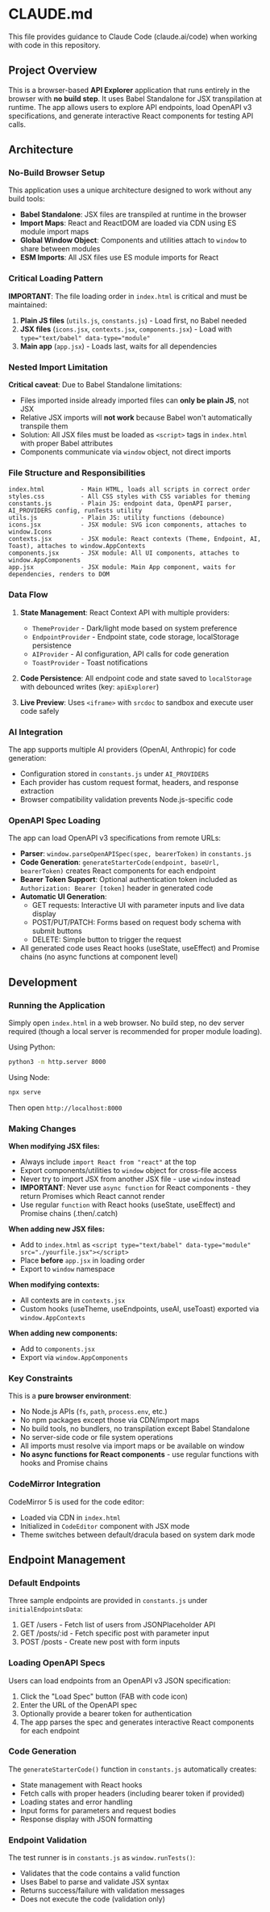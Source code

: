 # CLAUDE.md

This file provides guidance to Claude Code (claude.ai/code) when working with code in this repository.

## Project Overview

This is a browser-based **API Explorer** application that runs entirely in the browser with **no build step**. It uses Babel Standalone for JSX transpilation at runtime. The app allows users to explore API endpoints, load OpenAPI v3 specifications, and generate interactive React components for testing API calls.

## Architecture

### No-Build Browser Setup

This application uses a unique architecture designed to work without any build tools:

- **Babel Standalone**: JSX files are transpiled at runtime in the browser
- **Import Maps**: React and ReactDOM are loaded via CDN using ES module import maps
- **Global Window Object**: Components and utilities attach to `window` to share between modules
- **ESM Imports**: All JSX files use ES module imports for React

### Critical Loading Pattern

**IMPORTANT**: The file loading order in `index.html` is critical and must be maintained:

1. **Plain JS files** (`utils.js`, `constants.js`) - Load first, no Babel needed
2. **JSX files** (`icons.jsx`, `contexts.jsx`, `components.jsx`) - Load with `type="text/babel" data-type="module"`
3. **Main app** (`app.jsx`) - Loads last, waits for all dependencies

### Nested Import Limitation

**Critical caveat**: Due to Babel Standalone limitations:
- Files imported inside already imported files can **only be plain JS**, not JSX
- Relative JSX imports will **not work** because Babel won't automatically transpile them
- Solution: All JSX files must be loaded as `<script>` tags in `index.html` with proper Babel attributes
- Components communicate via `window` object, not direct imports

### File Structure and Responsibilities

```
index.html          - Main HTML, loads all scripts in correct order
styles.css          - All CSS styles with CSS variables for theming
constants.js        - Plain JS: endpoint data, OpenAPI parser, AI_PROVIDERS config, runTests utility
utils.js            - Plain JS: utility functions (debounce)
icons.jsx           - JSX module: SVG icon components, attaches to window.Icons
contexts.jsx        - JSX module: React contexts (Theme, Endpoint, AI, Toast), attaches to window.AppContexts
components.jsx      - JSX module: All UI components, attaches to window.AppComponents
app.jsx             - JSX module: Main App component, waits for dependencies, renders to DOM
```

### Data Flow

1. **State Management**: React Context API with multiple providers:
   - `ThemeProvider` - Dark/light mode based on system preference
   - `EndpointProvider` - Endpoint state, code storage, localStorage persistence
   - `AIProvider` - AI configuration, API calls for code generation
   - `ToastProvider` - Toast notifications

2. **Code Persistence**: All endpoint code and state saved to `localStorage` with debounced writes (key: `apiExplorer`)

3. **Live Preview**: Uses `<iframe>` with `srcdoc` to sandbox and execute user code safely

### AI Integration

The app supports multiple AI providers (OpenAI, Anthropic) for code generation:
- Configuration stored in `constants.js` under `AI_PROVIDERS`
- Each provider has custom request format, headers, and response extraction
- Browser compatibility validation prevents Node.js-specific code

### OpenAPI Spec Loading

The app can load OpenAPI v3 specifications from remote URLs:
- **Parser**: `window.parseOpenAPISpec(spec, bearerToken)` in `constants.js`
- **Code Generation**: `generateStarterCode(endpoint, baseUrl, bearerToken)` creates React components for each endpoint
- **Bearer Token Support**: Optional authentication token included as `Authorization: Bearer [token]` header in generated code
- **Automatic UI Generation**:
  - GET requests: Interactive UI with parameter inputs and live data display
  - POST/PUT/PATCH: Forms based on request body schema with submit buttons
  - DELETE: Simple button to trigger the request
- All generated code uses React hooks (useState, useEffect) and Promise chains (no async functions at component level)

## Development

### Running the Application

Simply open `index.html` in a web browser. No build step, no dev server required (though a local server is recommended for proper module loading).

Using Python:
```bash
python3 -m http.server 8000
```

Using Node:
```bash
npx serve
```

Then open `http://localhost:8000`

### Making Changes

**When modifying JSX files:**
- Always include `import React from "react"` at the top
- Export components/utilities to `window` object for cross-file access
- Never try to import JSX from another JSX file - use `window` instead
- **IMPORTANT**: Never use `async function` for React components - they return Promises which React cannot render
- Use regular `function` with React hooks (useState, useEffect) and Promise chains (.then/.catch)

**When adding new JSX files:**
- Add to `index.html` as `<script type="text/babel" data-type="module" src="./yourfile.jsx"></script>`
- Place **before** `app.jsx` in loading order
- Export to `window` namespace

**When modifying contexts:**
- All contexts are in `contexts.jsx`
- Custom hooks (useTheme, useEndpoints, useAI, useToast) exported via `window.AppContexts`

**When adding new components:**
- Add to `components.jsx`
- Export via `window.AppComponents`

### Key Constraints

This is a **pure browser environment**:
- No Node.js APIs (`fs`, `path`, `process.env`, etc.)
- No npm packages except those via CDN/import maps
- No build tools, no bundlers, no transpilation except Babel Standalone
- No server-side code or file system operations
- All imports must resolve via import maps or be available on window
- **No async functions for React components** - use regular functions with hooks and Promise chains

### CodeMirror Integration

CodeMirror 5 is used for the code editor:
- Loaded via CDN in `index.html`
- Initialized in `CodeEditor` component with JSX mode
- Theme switches between default/dracula based on system dark mode

## Endpoint Management

### Default Endpoints

Three sample endpoints are provided in `constants.js` under `initialEndpointsData`:
1. GET /users - Fetch list of users from JSONPlaceholder API
2. GET /posts/:id - Fetch specific post with parameter input
3. POST /posts - Create new post with form inputs

### Loading OpenAPI Specs

Users can load endpoints from an OpenAPI v3 JSON specification:
1. Click the "Load Spec" button (FAB with code icon)
2. Enter the URL of the OpenAPI spec
3. Optionally provide a bearer token for authentication
4. The app parses the spec and generates interactive React components for each endpoint

### Code Generation

The `generateStarterCode()` function in `constants.js` automatically creates:
- State management with React hooks
- Fetch calls with proper headers (including bearer token if provided)
- Loading states and error handling
- Input forms for parameters and request bodies
- Response display with JSON formatting

### Endpoint Validation

The test runner is in `constants.js` as `window.runTests()`:
- Validates that the code contains a valid function
- Uses Babel to parse and validate JSX syntax
- Returns success/failure with validation messages
- Does not execute the code (validation only)
